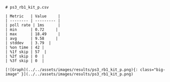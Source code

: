 
    # ps3_rb1_kit_p.csv

    | Metric   | Value     |
    | -------- | --------- |
    | poll rate | 1ms      |
    | min      | 0.72     |
    | max      | 18.49     |
    | avg      | 9.58     |
    | stddev   | 3.79  |
    | %on time | 42 |
    | %1f skip | 57  |
    | %2f skip | 0  |
    | %3f skip | 0  |

    [![Graph](../../assets/images/results/ps3_rb1_kit_p.png){: class="big-image" }](../../assets/images/results/ps3_rb1_kit_p.png)

    
